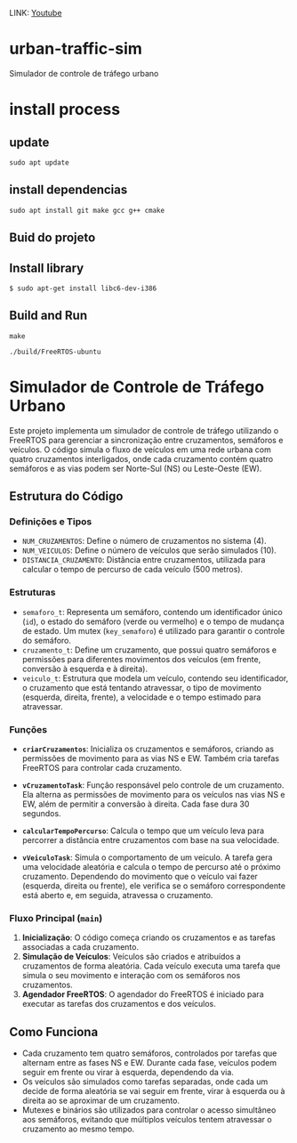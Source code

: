 LINK: [Youtube](https://www.youtube.com/watch?v=wHFvSEN3LUM)

# urban-traffic-sim
Simulador de controle de tráfego urbano

# install process

## update

```
sudo apt update
```

## install dependencias

```
sudo apt install git make gcc g++ cmake
```

## Buid do projeto

## Install library
```
$ sudo apt-get install libc6-dev-i386
```
## Build and Run 
```
make
```

```
./build/FreeRTOS-ubuntu
```

# Simulador de Controle de Tráfego Urbano

Este projeto implementa um simulador de controle de tráfego utilizando o FreeRTOS para gerenciar a sincronização entre cruzamentos, semáforos e veículos. O código simula o fluxo de veículos em uma rede urbana com quatro cruzamentos interligados, onde cada cruzamento contém quatro semáforos e as vias podem ser Norte-Sul (NS) ou Leste-Oeste (EW).

## Estrutura do Código

### Definições e Tipos

- `NUM_CRUZAMENTOS`: Define o número de cruzamentos no sistema (4).
- `NUM_VEICULOS`: Define o número de veículos que serão simulados (10).
- `DISTANCIA_CRUZAMENTO`: Distância entre cruzamentos, utilizada para calcular o tempo de percurso de cada veículo (500 metros).

### Estruturas

- `semaforo_t`: Representa um semáforo, contendo um identificador único (`id`), o estado do semáforo (verde ou vermelho) e o tempo de mudança de estado. Um mutex (`key_semaforo`) é utilizado para garantir o controle do semáforo.
- `cruzamento_t`: Define um cruzamento, que possui quatro semáforos e permissões para diferentes movimentos dos veículos (em frente, conversão à esquerda e à direita).
- `veiculo_t`: Estrutura que modela um veículo, contendo seu identificador, o cruzamento que está tentando atravessar, o tipo de movimento (esquerda, direita, frente), a velocidade e o tempo estimado para atravessar.

### Funções

- **`criarCruzamentos`**: Inicializa os cruzamentos e semáforos, criando as permissões de movimento para as vias NS e EW. Também cria tarefas FreeRTOS para controlar cada cruzamento.
  
- **`vCruzamentoTask`**: Função responsável pelo controle de um cruzamento. Ela alterna as permissões de movimento para os veículos nas vias NS e EW, além de permitir a conversão à direita. Cada fase dura 30 segundos.

- **`calcularTempoPercurso`**: Calcula o tempo que um veículo leva para percorrer a distância entre cruzamentos com base na sua velocidade.

- **`vVeiculoTask`**: Simula o comportamento de um veículo. A tarefa gera uma velocidade aleatória e calcula o tempo de percurso até o próximo cruzamento. Dependendo do movimento que o veículo vai fazer (esquerda, direita ou frente), ele verifica se o semáforo correspondente está aberto e, em seguida, atravessa o cruzamento.

### Fluxo Principal (`main`)

1. **Inicialização**: O código começa criando os cruzamentos e as tarefas associadas a cada cruzamento.
2. **Simulação de Veículos**: Veículos são criados e atribuídos a cruzamentos de forma aleatória. Cada veículo executa uma tarefa que simula o seu movimento e interação com os semáforos nos cruzamentos.
3. **Agendador FreeRTOS**: O agendador do FreeRTOS é iniciado para executar as tarefas dos cruzamentos e dos veículos.

## Como Funciona

- Cada cruzamento tem quatro semáforos, controlados por tarefas que alternam entre as fases NS e EW. Durante cada fase, veículos podem seguir em frente ou virar à esquerda, dependendo da via.
- Os veículos são simulados como tarefas separadas, onde cada um decide de forma aleatória se vai seguir em frente, virar à esquerda ou à direita ao se aproximar de um cruzamento.
- Mutexes e binários são utilizados para controlar o acesso simultâneo aos semáforos, evitando que múltiplos veículos tentem atravessar o cruzamento ao mesmo tempo.

